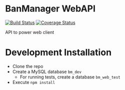 # BanManager WebAPI

[![Build Status](https://api.travis-ci.org/BanManagement/BanManager-WebAPI.svg?branch=master)](https://travis-ci.org/BanManagement/BanManager-WebAPI)
[![Coverage Status](https://coveralls.io/repos/github/BanManagement/BanManager-WebAPI/badge.svg?branch=master)](https://coveralls.io/github/BanManagement/BanManager-WebAPI?branch=master)

API to power web client

# Development Installation
- Clone the repo
- Create a MySQL database `bm_dev`
  - For running tests, create a database `bm_web_test`
- Execute `npm install`

